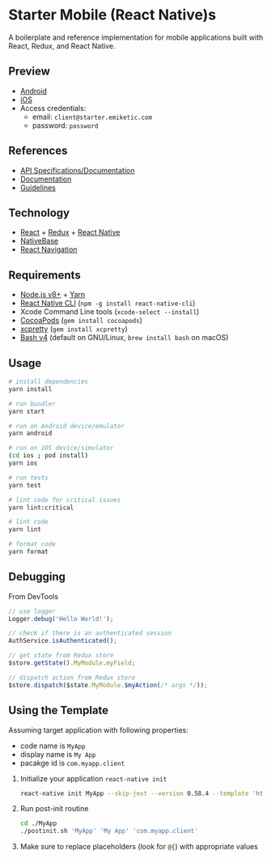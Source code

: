 # Starter Mobile (React Native)s

A boilerplate and reference implementation for mobile applications built with React, Redux, and React Native.

## Preview

- [Android](https://appetize.io/app/3xvgukkq4gqjyjn1ztrzq6czwr?device=nexus5&scale=75&orientation=portrait&osVersion=7.1)
- [iOS](https://appetize.io/app/nkn34mhpchnx172e67ptmjypdm?device=iphone6s&scale=75&orientation=portrait&osVersion=11.1)
- Access credentials:
  - email: `client@starter.emiketic.com`
  - password: `password`

## References

- [API Specifications/Documentation](https://starterspecapi.docs.apiary.io/)
- [Documentation](./docs)
- [Guidelines](https://github.com/emiketic/emiketic-docs/)

## Technology

- [React](https://reactjs.org/) + [Redux](https://redux.js.org/) + [React Native](https://facebook.github.io/react-native/)
- [NativeBase](https://nativebase.io/)
- [React Navigation](https://reactnavigation.org/)

## Requirements

- [Node.js v8+](https://nodejs.org/) + [Yarn](https://yarnpkg.com/)
- [React Native CLI](https://www.npmjs.com/package/react-native-cli) (`npm -g install react-native-cli`)
- Xcode Command Line tools (`xcode-select --install`)
- [CocoaPods](https://cocoapods.org/) (`gem install cocoapods`)
- [xcpretty](https://github.com/supermarin/xcpretty) (`gem install xcpretty`)
- [Bash v4](http://tldp.org/LDP/abs/html/bashver4.html) (default on GNU/Linux, `brew install bash` on macOS)

## Usage

```sh
# install dependencies
yarn install

# run bundler
yarn start

# run on Android device/emulator
yarn android

# run on iOS device/simulator
(cd ios ; pod install)
yarn ios

# run tests
yarn test

# lint code for critical issues
yarn lint:critical

# lint code
yarn lint

# format code
yarn format
```

## Debugging

From DevTools

```javascript
// use logger
Logger.debug('Hello World!');

// check if there is an authenticated session
AuthService.isAuthenticated();

// get state from Redux store
$store.getState().MyModule.myField;

// dispatch action from Redux store
$store.dispatch($state.MyModule.$myAction(/* args */));
```

## Using the Template

Assuming target application with following properties:

- code name is `MyApp`
- display name is `My App`
- pacakge id is `com.myapp.client`

1.  Initialize your application `react-native init`

    ```sh
    react-native init MyApp --skip-jest --version 0.58.4 --template 'https://github.com/emiketic/emiketic-starter-react-native'
    ```

1.  Run post-init routine

    ```sh
    cd ./MyApp
    ./postinit.sh 'MyApp' 'My App' 'com.myapp.client'
    ```

1.  Make sure to replace placeholders (look for `@{`) with appropriate values
